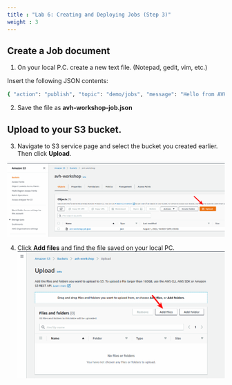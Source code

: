 ```yaml
---
title : "Lab 6: Creating and Deploying Jobs (Step 3)"
weight : 3
---
```


## Create a Job document

1. On your local P.C. create a new text file. (Notepad, gedit, vim, etc.)

Insert the following JSON contents:

```bash
{ "action": "publish", "topic": "demo/jobs", "message": "Hello from AVH!" }
```
2. Save the file as **avh-workshop-job.json**

## Upload to your S3 bucket.

3. Navigate to S3 service page and select the bucket you created earlier. Then click **Upload**.

![upload job doc 1](/static/upload-job-doc.png)

4. Click **Add files** and find the file saved on your local PC.
![upload job doc 2](/static/upload-job-doc-2.png)

